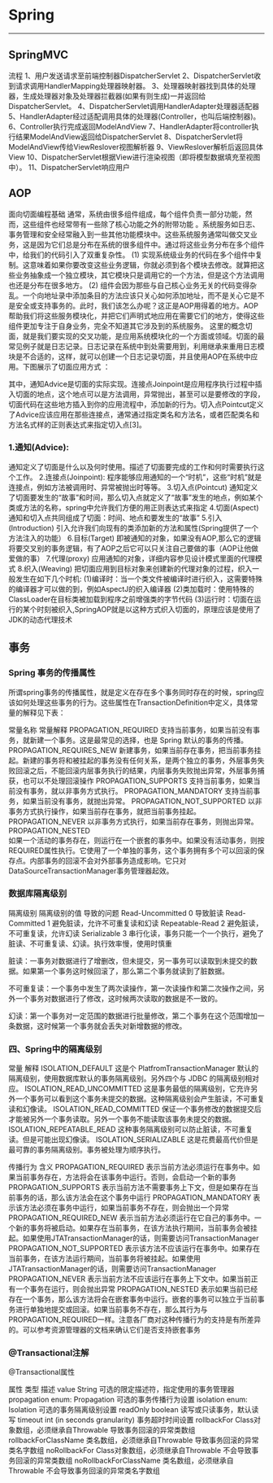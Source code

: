 # Spring
---

## SpringMVC
流程 
1、用户发送请求至前端控制器DispatcherServlet 
2、DispatcherServlet收到请求调用HandlerMapping处理器映射器。 
3、处理器映射器找到具体的处理器，生成处理器对象及处理器拦截器(如果有则生成)一并返回给DispatcherServlet。 
4、DispatcherServlet调用HandlerAdapter处理器适配器 
5、HandlerAdapter经过适配调用具体的处理器(Controller，也叫后端控制器)。 
6、Controller执行完成返回ModelAndView 
7、HandlerAdapter将controller执行结果ModelAndView返回给DispatcherServlet 
8、DispatcherServlet将ModelAndView传给ViewReslover视图解析器 
9、ViewReslover解析后返回具体View 
10、DispatcherServlet根据View进行渲染视图（即将模型数据填充至视图中）。 
11、DispatcherServlet响应用户



## AOP
面向切面编程基础
通常，系统由很多组件组成，每个组件负责一部分功能，然而，这些组件也经常带有一些除了核心功能之外的附带功能 。系统服务如日志、事务管理和安全经常融入到一些其他功能模块中。这些系统服务通常叫做交叉业务，这是因为它们总是分布在系统的很多组件中。通过将这些业务分布在多个组件中，给我们的代码引入了双重复杂性。    (1) 实现系统级业务的代码在多个组件中复制。这意味着如果你要改变这些业务逻辑，你就必须到各个模块去修改。就算把这些业务抽象成一个独立模块，其它模块只是调用它的一个方法，但是这个方法调用也还是分布在很多地方。    (2) 组件会因为那些与自己核心业务无关的代码变得杂乱。一个向地址录中添加条目的方法应该只关心如何添加地址，而不是关心它是不是安全或支持事务的。此时，我们该怎么办呢？这正是AOP用得着的地方。AOP帮助我们将这些服务模块化，并把它们声明式地应用在需要它们的地方，使得这些组件更加专注于自身业务，完全不知道其它涉及到的系统服务。    这里的概念切面，就是我们要实现的交叉功能，是应用系统模块化的一个方面或领域。切面的最常见例子就是日志记录。日志记录在系统中到处需要用到，利用继承来重用日志模块是不合适的，这样，就可以创建一个日志记录切面，并且使用AOP在系统中应用。下图展示了切面应用方式 ：
  
其中，通知Advice是切面的实际实现。连接点Joinpoint是应用程序执行过程中插入切面的地点，这个地点可以是方法调用，异常抛出，甚至可以是要修改的字段，切面代码在这些地方插入到你的应用流程中，添加新的行为。切入点Pointcut定义了Advice应该应用在那些连接点，通常通过指定类名和方法名，或者匹配类名和方法名式样的正则表达式来指定切入点[3]。
### 1.通知(Advice):
通知定义了切面是什么以及何时使用。描述了切面要完成的工作和何时需要执行这个工作。
2.连接点(Joinpoint):
程序能够应用通知的一个“时机”，这些“时机”就是连接点，例如方法被调用时、异常被抛出时等等。
3.切入点(Pointcut)
通知定义了切面要发生的“故事”和时间，那么切入点就定义了“故事”发生的地点，例如某个类或方法的名称，spring中允许我们方便的用正则表达式来指定
4.切面(Aspect)
通知和切入点共同组成了切面：时间、地点和要发生的“故事”
5.引入(Introduction)
引入允许我们向现有的类添加新的方法和属性(Spring提供了一个方法注入的功能）
6.目标(Target)
即被通知的对象，如果没有AOP,那么它的逻辑将要交叉别的事务逻辑，有了AOP之后它可以只关注自己要做的事（AOP让他做爱做的事）
7.代理(proxy)
应用通知的对象，详细内容参见设计模式里面的代理模式
8.织入(Weaving)
把切面应用到目标对象来创建新的代理对象的过程，织入一般发生在如下几个时机:
(1)编译时：当一个类文件被编译时进行织入，这需要特殊的编译器才可以做的到，例如AspectJ的织入编译器
(2)类加载时：使用特殊的ClassLoader在目标类被加载到程序之前增强类的字节代码
(3)运行时：切面在运行的某个时刻被织入,SpringAOP就是以这种方式织入切面的，原理应该是使用了JDK的动态代理技术


## 事务

### Spring 事务的传播属性

所谓spring事务的传播属性，就是定义在存在多个事务同时存在的时候，spring应该如何处理这些事务的行为。这些属性在TransactionDefinition中定义，具体常量的解释见下表：

常量名称	常量解释
PROPAGATION_REQUIRED	支持当前事务，如果当前没有事务，就新建一个事务。这是最常见的选择，也是 Spring 默认的事务的传播。
PROPAGATION_REQUIRES_NEW	新建事务，如果当前存在事务，把当前事务挂起。新建的事务将和被挂起的事务没有任何关系，是两个独立的事务，外层事务失败回滚之后，不能回滚内层事务执行的结果，内层事务失败抛出异常，外层事务捕获，也可以不处理回滚操作
PROPAGATION_SUPPORTS	支持当前事务，如果当前没有事务，就以非事务方式执行。
PROPAGATION_MANDATORY	支持当前事务，如果当前没有事务，就抛出异常。
PROPAGATION_NOT_SUPPORTED	以非事务方式执行操作，如果当前存在事务，就把当前事务挂起。
PROPAGATION_NEVER	以非事务方式执行，如果当前存在事务，则抛出异常。
PROPAGATION_NESTED	
如果一个活动的事务存在，则运行在一个嵌套的事务中。如果没有活动事务，则按REQUIRED属性执行。它使用了一个单独的事务，这个事务拥有多个可以回滚的保存点。内部事务的回滚不会对外部事务造成影响。它只对DataSourceTransactionManager事务管理器起效。


### 数据库隔离级别

隔离级别	隔离级别的值	导致的问题
Read-Uncommitted	0	导致脏读
Read-Committed	1	避免脏读，允许不可重复读和幻读
Repeatable-Read	2	避免脏读，不可重复读，允许幻读
Serializable	3	串行化读，事务只能一个一个执行，避免了脏读、不可重复读、幻读。执行效率慢，使用时慎重

脏读：一事务对数据进行了增删改，但未提交，另一事务可以读取到未提交的数据。如果第一个事务这时候回滚了，那么第二个事务就读到了脏数据。

不可重复读：一个事务中发生了两次读操作，第一次读操作和第二次操作之间，另外一个事务对数据进行了修改，这时候两次读取的数据是不一致的。

幻读：第一个事务对一定范围的数据进行批量修改，第二个事务在这个范围增加一条数据，这时候第一个事务就会丢失对新增数据的修改。


### 四、Spring中的隔离级别

常量	解释
ISOLATION_DEFAULT	这是个 PlatfromTransactionManager 默认的隔离级别，使用数据库默认的事务隔离级别。另外四个与 JDBC 的隔离级别相对应。
ISOLATION_READ_UNCOMMITTED	这是事务最低的隔离级别，它充许另外一个事务可以看到这个事务未提交的数据。这种隔离级别会产生脏读，不可重复读和幻像读。
ISOLATION_READ_COMMITTED	保证一个事务修改的数据提交后才能被另外一个事务读取。另外一个事务不能读取该事务未提交的数据。
ISOLATION_REPEATABLE_READ	这种事务隔离级别可以防止脏读，不可重复读。但是可能出现幻像读。
ISOLATION_SERIALIZABLE	这是花费最高代价但是最可靠的事务隔离级别。事务被处理为顺序执行。



传播行为	含义
PROPAGATION_REQUIRED	表示当前方法必须运行在事务中。如果当前事务存在，方法将会在该事务中运行。否则，会启动一个新的事务
PROPAGATION_SUPPORTS	表示当前方法不需要事务上下文，但是如果存在当前事务的话，那么该方法会在这个事务中运行
PROPAGATION_MANDATORY	表示该方法必须在事务中运行，如果当前事务不存在，则会抛出一个异常
PROPAGATION_REQUIRED_NEW	表示当前方法必须运行在它自己的事务中。一个新的事务将被启动。如果存在当前事务，在该方法执行期间，当前事务会被挂起。如果使用JTATransactionManager的话，则需要访问TransactionManager
PROPAGATION_NOT_SUPPORTED	表示该方法不应该运行在事务中。如果存在当前事务，在该方法运行期间，当前事务将被挂起。如果使用JTATransactionManager的话，则需要访问TransactionManager
PROPAGATION_NEVER	表示当前方法不应该运行在事务上下文中。如果当前正有一个事务在运行，则会抛出异常
PROPAGATION_NESTED	表示如果当前已经存在一个事务，那么该方法将会在嵌套事务中运行。嵌套的事务可以独立于当前事务进行单独地提交或回滚。如果当前事务不存在，那么其行为与PROPAGATION_REQUIRED一样。注意各厂商对这种传播行为的支持是有所差异的。可以参考资源管理器的文档来确认它们是否支持嵌套事务


### @Transactional注解

@Transactional属性 

属性	类型	描述
value	String	可选的限定描述符，指定使用的事务管理器
propagation	enum: Propagation	可选的事务传播行为设置
isolation	enum: Isolation	可选的事务隔离级别设置
readOnly	boolean	读写或只读事务，默认读写
timeout	int (in seconds granularity)	事务超时时间设置
rollbackFor	Class对象数组，必须继承自Throwable	导致事务回滚的异常类数组
rollbackForClassName	类名数组，必须继承自Throwable	导致事务回滚的异常类名字数组
noRollbackFor	Class对象数组，必须继承自Throwable	不会导致事务回滚的异常类数组
noRollbackForClassName	类名数组，必须继承自Throwable	不会导致事务回滚的异常类名字数组

